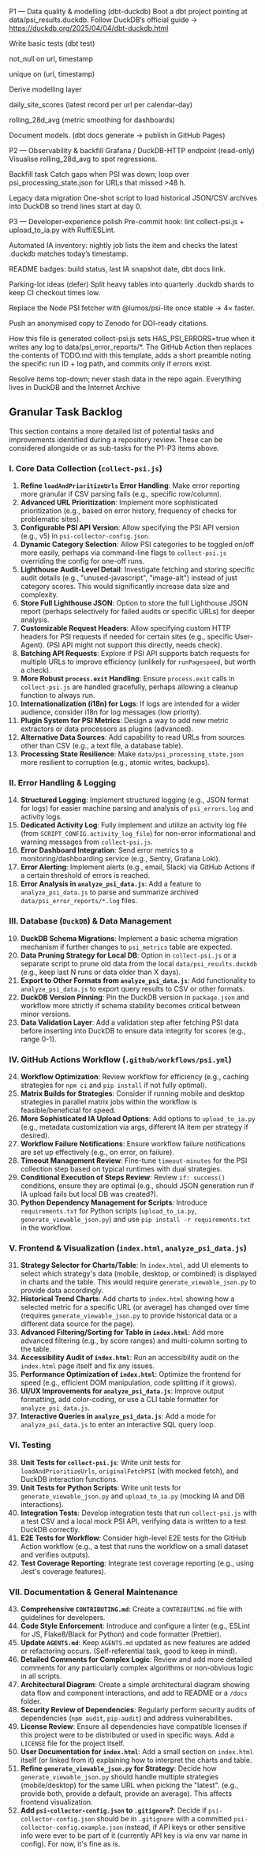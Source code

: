 P1 — Data quality & modelling (dbt-duckdb)
Boot a dbt project pointing at data/psi_results.duckdb.
Follow DuckDB’s official guide → https://duckdb.org/2025/04/04/dbt-duckdb.html

Write basic tests (dbt test)

not_null on url, timestamp

unique on (url, timestamp)

Derive modelling layer

daily_site_scores (latest record per url per calendar-day)

rolling_28d_avg (metric smoothing for dashboards)

Document models. (dbt docs generate → publish in GitHub Pages)

P2 — Observability & backfill
Grafana / DuckDB-HTTP endpoint (read-only)
Visualise rolling_28d_avg to spot regressions.

Backfill task
Catch gaps when PSI was down; loop over psi_processing_state.json for URLs that missed >48 h.

Legacy data migration
One-shot script to load historical JSON/CSV archives into DuckDB so trend lines start at day 0.

P3 — Developer-experience polish
Pre-commit hook: lint collect-psi.js + upload_to_ia.py with Ruff/ESLint.

Automated IA inventory: nightly job lists the item and checks the latest .duckdb matches today’s timestamp.

README badges: build status, last IA snapshot date, dbt docs link.

Parking-lot ideas (defer)
Split heavy tables into quarterly .duckdb shards to keep CI checkout times low.

Replace the Node PSI fetcher with @lumos/psi-lite once stable → 4× faster.

Push an anonymised copy to Zenodo for DOI-ready citations.

How this file is generated
col­lect-psi.js sets HAS_PSI_ERRORS=true when it writes any log to data/psi_error_reports/*.
The GitHub Action then replaces the contents of TODO.md with this template,
adds a short preamble noting the specific run ID + log path, and commits only if errors exist.

Resolve items top-down; never stash data in the repo again. Everything lives in DuckDB and the Internet Archive

## Granular Task Backlog

This section contains a more detailed list of potential tasks and improvements identified during a repository review. These can be considered alongside or as sub-tasks for the P1-P3 items above.

### I. Core Data Collection (`collect-psi.js`)
1.  **Refine `loadAndPrioritizeUrls` Error Handling**: Make error reporting more granular if CSV parsing fails (e.g., specific row/column).
2.  **Advanced URL Prioritization**: Implement more sophisticated prioritization (e.g., based on error history, frequency of checks for problematic sites).
3.  **Configurable PSI API Version**: Allow specifying the PSI API version (e.g., v5) in `psi-collector-config.json`.
4.  **Dynamic Category Selection**: Allow PSI categories to be toggled on/off more easily, perhaps via command-line flags to `collect-psi.js` overriding the config for one-off runs.
5.  **Lighthouse Audit-Level Detail**: Investigate fetching and storing specific audit details (e.g., "unused-javascript", "image-alt") instead of just category scores. This would significantly increase data size and complexity.
6.  **Store Full Lighthouse JSON**: Option to store the full Lighthouse JSON report (perhaps selectively for failed audits or specific URLs) for deeper analysis.
7.  **Customizable Request Headers**: Allow specifying custom HTTP headers for PSI requests if needed for certain sites (e.g., specific User-Agent). (PSI API might not support this directly, needs check).
8.  **Batching API Requests**: Explore if PSI API supports batch requests for multiple URLs to improve efficiency (unlikely for `runPagespeed`, but worth a check).
9.  **More Robust `process.exit` Handling**: Ensure `process.exit` calls in `collect-psi.js` are handled gracefully, perhaps allowing a cleanup function to always run.
10. **Internationalization (i18n) for Logs**: If logs are intended for a wider audience, consider i18n for log messages (low priority).
11. **Plugin System for PSI Metrics**: Design a way to add new metric extractors or data processors as plugins (advanced).
12. **Alternative Data Sources**: Add capability to read URLs from sources other than CSV (e.g., a text file, a database table).
13. **Processing State Resilience**: Make `data/psi_processing_state.json` more resilient to corruption (e.g., atomic writes, backups).

### II. Error Handling & Logging
14. **Structured Logging**: Implement structured logging (e.g., JSON format for logs) for easier machine parsing and analysis of `psi_errors.log` and activity logs.
15. **Dedicated Activity Log**: Fully implement and utilize an activity log file (from `SCRIPT_CONFIG.activity_log_file`) for non-error informational and warning messages from `collect-psi.js`.
16. **Error Dashboard Integration**: Send error metrics to a monitoring/dashboarding service (e.g., Sentry, Grafana Loki).
17. **Error Alerting**: Implement alerts (e.g., email, Slack) via GitHub Actions if a certain threshold of errors is reached.
18. **Error Analysis in `analyze_psi_data.js`**: Add a feature to `analyze_psi_data.js` to parse and summarize archived `data/psi_error_reports/*.log` files.

### III. Database (`DuckDB`) & Data Management
19. **DuckDB Schema Migrations**: Implement a basic schema migration mechanism if further changes to `psi_metrics` table are expected.
20. **Data Pruning Strategy for Local DB**: Option in `collect-psi.js` or a separate script to prune old data from the local `data/psi_results.duckdb` (e.g., keep last N runs or data older than X days).
21. **Export to Other Formats from `analyze_psi_data.js`**: Add functionality to `analyze_psi_data.js` to export query results to CSV or other formats.
22. **DuckDB Version Pinning**: Pin the DuckDB version in `package.json` and workflow more strictly if schema stability becomes critical between minor versions.
23. **Data Validation Layer**: Add a validation step after fetching PSI data before inserting into DuckDB to ensure data integrity for scores (e.g., range 0-1).

### IV. GitHub Actions Workflow (`.github/workflows/psi.yml`)
24. **Workflow Optimization**: Review workflow for efficiency (e.g., caching strategies for `npm ci` and `pip install` if not fully optimal).
25. **Matrix Builds for Strategies**: Consider if running mobile and desktop strategies in parallel matrix jobs within the workflow is feasible/beneficial for speed.
26. **More Sophisticated IA Upload Options**: Add options to `upload_to_ia.py` (e.g., metadata customization via args, different IA item per strategy if desired).
27. **Workflow Failure Notifications**: Ensure workflow failure notifications are set up effectively (e.g., on error, on failure).
28. **Timeout Management Review**: Fine-tune `timeout-minutes` for the PSI collection step based on typical runtimes with dual strategies.
29. **Conditional Execution of Steps Review**: Review `if: success()` conditions, ensure they are optimal (e.g., should JSON generation run if IA upload fails but local DB was created?).
30. **Python Dependency Management for Scripts**: Introduce `requirements.txt` for Python scripts (`upload_to_ia.py`, `generate_viewable_json.py`) and use `pip install -r requirements.txt` in the workflow.

### V. Frontend & Visualization (`index.html`, `analyze_psi_data.js`)
31. **Strategy Selector for Charts/Table**: In `index.html`, add UI elements to select which strategy's data (mobile, desktop, or combined) is displayed in charts and the table. This would require `generate_viewable_json.py` to provide data accordingly.
32. **Historical Trend Charts**: Add charts to `index.html` showing how a selected metric for a specific URL (or average) has changed over time (requires `generate_viewable_json.py` to provide historical data or a different data source for the page).
33. **Advanced Filtering/Sorting for Table in `index.html`**: Add more advanced filtering (e.g., by score ranges) and multi-column sorting to the table.
34. **Accessibility Audit of `index.html`**: Run an accessibility audit on the `index.html` page itself and fix any issues.
35. **Performance Optimization of `index.html`**: Optimize the frontend for speed (e.g., efficient DOM manipulation, code splitting if it grows).
36. **UI/UX Improvements for `analyze_psi_data.js`**: Improve output formatting, add color-coding, or use a CLI table formatter for `analyze_psi_data.js`.
37. **Interactive Queries in `analyze_psi_data.js`**: Add a mode for `analyze_psi_data.js` to enter an interactive SQL query loop.

### VI. Testing
38. **Unit Tests for `collect-psi.js`**: Write unit tests for `loadAndPrioritizeUrls`, `originalFetchPSI` (with mocked fetch), and DuckDB interaction functions.
39. **Unit Tests for Python Scripts**: Write unit tests for `generate_viewable_json.py` and `upload_to_ia.py` (mocking IA and DB interactions).
40. **Integration Tests**: Develop integration tests that run `collect-psi.js` with a test CSV and a local mock PSI API, verifying data is written to a test DuckDB correctly.
41. **E2E Tests for Workflow**: Consider high-level E2E tests for the GitHub Action workflow (e.g., a test that runs the workflow on a small dataset and verifies outputs).
42. **Test Coverage Reporting**: Integrate test coverage reporting (e.g., using Jest's coverage features).

### VII. Documentation & General Maintenance
43. **Comprehensive `CONTRIBUTING.md`**: Create a `CONTRIBUTING.md` file with guidelines for developers.
44. **Code Style Enforcement**: Introduce and configure a linter (e.g., ESLint for JS, Flake8/Black for Python) and code formatter (Prettier).
45. **Update `AGENTS.md`**: Keep `AGENTS.md` updated as new features are added or refactoring occurs. (Self-referential task, good to keep in mind).
46. **Detailed Comments for Complex Logic**: Review and add more detailed comments for any particularly complex algorithms or non-obvious logic in all scripts.
47. **Architectural Diagram**: Create a simple architectural diagram showing data flow and component interactions, and add to README or a `/docs` folder.
48. **Security Review of Dependencies**: Regularly perform security audits of dependencies (`npm audit`, `pip-audit`) and address vulnerabilities.
49. **License Review**: Ensure all dependencies have compatible licenses if this project were to be distributed or used in specific ways. Add a `LICENSE` file for the project itself.
50. **User Documentation for `index.html`**: Add a small section on `index.html` itself (or linked from it) explaining how to interpret the charts and table.
51. **Refine `generate_viewable_json.py` for Strategy**: Decide how `generate_viewable_json.py` should handle multiple strategies (mobile/desktop) for the same URL when picking the "latest". (e.g., provide both, provide a default, provide an average). This affects frontend visualization.
52. **Add `psi-collector-config.json` to `.gitignore`?**: Decide if `psi-collector-config.json` should be in `.gitignore` with a committed `psi-collector-config.example.json` instead, if API keys or other sensitive info were ever to be part of it (currently API key is via env var name in config). For now, it's fine as is.
